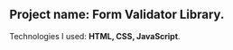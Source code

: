 Project name: **Form Validator Library**.   
----
Technologies I used: **HTML, CSS, JavaScript**.  
